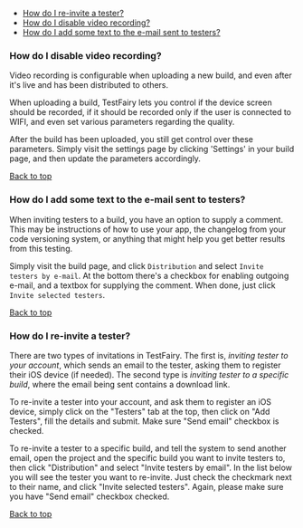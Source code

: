 <a name="top"></a>

  * [How do I re-invite a tester?](#reinvite-tester)
  * [How do I disable video recording?](#disable-video)
  * [How do I add some text to the e-mail sent to testers?](#add-comment)

### <a name="disable-video"></a>How do I disable video recording?

Video recording is configurable when uploading a new build, and even after it's live and has been distributed to others.

When uploading a build, TestFairy lets you control if the device screen should be recorded, if it should be recorded only if the user is connected to WIFI, and even set various parameters regarding the quality.

After the build has been uploaded, you still get control over these parameters. Simply visit the settings page by clicking 'Settings' in your build page, and then update the parameters accordingly.

[Back to top](#top)

### <a name="add-comment"></a>How do I add some text to the e-mail sent to testers?

When inviting testers to a build, you have an option to supply a comment. This may be instructions of how to use your app, the changelog from your code versioning system, or anything that might help you get better results from this testing.

Simply visit the build page, and click `Distribution` and select `Invite testers by e-mail`. At the bottom there's a checkbox for enabling outgoing e-mail, and a textbox for supplying the comment. When done, just click `Invite selected testers`.

[Back to top](#top)

### <a name="reinvite-tester"></a>How do I re-invite a tester?

There are two types of invitations in TestFairy. The first is, *inviting tester to your account*, which sends an email to the tester, asking them to register their iOS device (if needed). The second type is *inviting tester to a specific build*, where the email being sent contains a download link.

To re-invite a tester into your account, and ask them to register an iOS device, simply click on the "Testers" tab at the top, then click on "Add Testers", fill the details and submit. Make sure "Send email" checkbox is checked.

To re-invite a tester to a specific build, and tell the system to send another email, open the project and the specific build you want to invite testers to, then click "Distribution" and select "Invite testers by email". In the list below you will see the tester you want to re-invite. Just check the checkmark next to their name, and click "Invite selected testers". Again, please make sure you have "Send email" checkbox checked.

[Back to top](#top)

